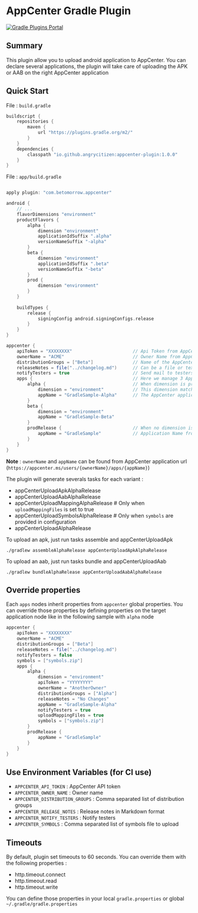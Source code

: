 # AppCenter Gradle Plugin

[![Gradle Plugins Portal](https://img.shields.io/maven-metadata/v/https/plugins.gradle.org/m2/io/github//appcenter/io.github.angrycitizen.appcenter.gradle.plugin/maven-metadata.xml.svg?label=Gradle%20Plugins%20Portal)](https://plugins.gradle.org/plugin/io.github.angrycitizen.appcenter)

## Summary

This plugin allow you to upload android application to AppCenter. You can declare several
applications, the plugin will take care of uploading the APK or AAB on the right AppCenter
application

## Quick Start

File : `build.gradle`

```groovy
buildscript {
    repositories {
        maven {
            url "https://plugins.gradle.org/m2/"
        }
    }
    dependencies {
        classpath "io.github.angrycitizen:appcenter-plugin:1.0.0"
    }
}

```

File : `app/build.gradle`

```groovy

apply plugin: "com.betomorrow.appcenter"

android {
    // ...
    flavorDimensions "environment"
    productFlavors {
        alpha {
            dimension "environment"
            applicationIdSuffix ".alpha"
            versionNameSuffix "-alpha"
        }
        beta {
            dimension "environment"
            applicationIdSuffix ".beta"
            versionNameSuffix "-beta"
        }
        prod {
            dimension "environment"
        }
    }
    
    buildTypes {
        release {
            signingConfig android.signingConfigs.release
        }
    }
}

appcenter {
    apiToken = "XXXXXXXX"                       // Api Token from AppCenter user profile
    ownerName = "ACME"                          // Owner Name from AppCenter Application (see following note)
    distributionGroups = ["Beta"]               // Name of the AppCenter Distribution Group
    releaseNotes = file("../changelog.md")      // Can be a file or text
    notifyTesters = true                        // Send mail to testers
    apps {                                      // Here we manage 3 AppCenter applications : alpha, beta and prod
        alpha {                                 // When dimension is provided, this name match the productFlavor name
            dimension = "environment"           // This dimension match the flavor dimension
            appName = "GradleSample-Alpha"      // The AppCenter application name
        }
        beta {
            dimension = "environment"
            appName = "GradleSample-Beta"
        }
        prodRelease {                           // When no dimension is provided, this name match the full variant name
            appName = "GradleSample"            // Application Name from AppCenter (see following note)
        }
    }
}

```

**Note** : `ownerName` and `appName` can be found from AppCenter application
url (`https://appcenter.ms/users/{ownerName}/apps/{appName}`)

The plugin will generate severals tasks for each variant :

- appCenterUploadApkAlphaRelease
- appCenterUploadAabAlphaRelease
- appCenterUploadMappingAlphaRelease # Only when `uploadMappingFiles` is set to true
- appCenterUploadSymbolsAlphaRelease # Only when `symbols` are provided in configuration
- appCenterUploadAlphaRelease

To upload an apk, just run tasks assemble and appCenterUploadApk

`./gradlew assembleAlphaRelease appCenterUploadApkAlphaRelease`

To upload an aab, just run tasks bundle and appCenterUploadAab

`./gradlew bundleAlphaRelease appCenterUploadAabAlphaRelease`

## Override properties

Each `apps` nodes inherit properties from `appcenter` global properties. You can override those
properties by defining properties on the target application node like in the following sample
with `alpha` node

```groovy
appcenter {
    apiToken = "XXXXXXXX"
    ownerName = "ACME"
    distributionGroups = ["Beta"]
    releaseNotes = file("../changelog.md")
    notifyTesters = false
    symbols = ["symbols.zip"]
    apps {      
        alpha {
            dimension = "environment"
            apiToken = "YYYYYYYY"
            ownerName = "AnotherOwner"
            distributionGroups = ["Alpha"]
            releaseNotes = "No Changes"
            appName = "GradleSample-Alpha"
            notifyTesters = true
            uploadMappingFiles = true
            symbols = ["symbols.zip"]
        }
        prodRelease {           
            appName = "GradleSample"
        }
    }
}
```

## Use Environment Variables (for CI use)

- `APPCENTER_API_TOKEN` : AppCenter API token
- `APPCENTER_OWNER_NAME` : Owner name
- `APPCENTER_DISTRIBUTION_GROUPS` : Comma separated list of distribution groups
- `APPCENTER_RELEASE_NOTES` : Release notes in Markdown format
- `APPCENTER_NOTIFY_TESTERS` : Notify testers
- `APPCENTER_SYMBOLS` : Comma separated list of symbols file to upload

## Timeouts

By default, plugin set timeouts to 60 seconds. You can override them with the following properties :

- http.timeout.connect
- http.timeout.read
- http.timeout.write

You can define those properties in your local `gradle.properties` or
global `~/.gradle/gradle.properties`
